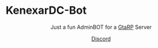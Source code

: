 # KenexarDC-Bot
<div align="center">
  <p>Just a fun AdminBOT for a <a href="https://sunside-webstore.tebex.io">GtaRP</a> Server</p>
  <a href="http://discord.gg/ZDyUcRkmCd">Discord</p>
</div>
